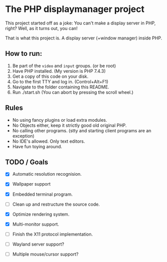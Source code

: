 # The PHP displaymanager project

This project started off as a joke:
You can't make a display server in PHP, right?
Well, as it turns out, you can!

That is what this project is.
A display server (+window manager) inside PHP.



## How to run:
1. Be part of the `video` and `input` groups. (or be root)
2. Have PHP installed. (My version is PHP 7.4.3)
3. Get a copy of this code on your disk.
4. Go to the first TTY and log in. (Control+Alt+F1)
5. Navigate to the folder containing this README.
6. Run ./start.sh (You can abort by pressing the scroll wheel.)


## Rules
* No using fancy plugins or load extra modules.
* No Objects either, keep it strictly good old original PHP.
* No calling other programs. (stty and starting client programs are an exception)
* No IDE's allowed. Only text editors.
* Have fun toying around.


## TODO / Goals
* [x] Automatic resolution recognision.
* [x] Wallpaper support
* [x] Embedded terminal program.
* [ ] Clean up and restructure the source code.
* [x] Optimize rendering system.
* [x] Multi-monitor support.
* [ ] Finish the X11 protocol implementation.
* [ ] Wayland server support?
* [ ] Multiple mouse/cursor support?

